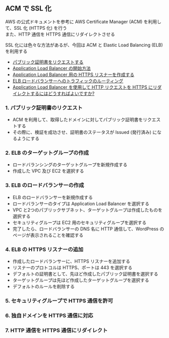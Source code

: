## ACM で SSL 化

AWS の公式ドキュメントを参考に AWS Certificate Manager (ACM) を利用して、SSL 化 (HTTPS 化) を行う  
また、HTTP 通信を HTTPS 通信にリダイレクトさせる

SSL 化には色々な方法があるが、今回は ACM と Elastic Load Balancing (ELB) を利用する

- [パブリック証明書をリクエストする](https://docs.aws.amazon.com/ja_jp/acm/latest/userguide/gs-acm-request-public.html)
- [Application Load Balancer の開始方法](https://docs.aws.amazon.com/ja_jp/elasticloadbalancing/latest/application/application-load-balancer-getting-started.html)
- [Application Load Balancer 用の HTTPS リスナーを作成する](https://docs.aws.amazon.com/ja_jp/elasticloadbalancing/latest/application/create-https-listener.html)
- [ELB ロードバランサーへのトラフィックのルーティング](https://docs.aws.amazon.com/ja_jp/Route53/latest/DeveloperGuide/routing-to-elb-load-balancer.html)
- [Application Load Balancer を使用して HTTP リクエストを HTTPS にリダイレクトするにはどうすればよいですか?](https://repost.aws/ja/knowledge-center/elb-redirect-http-to-https-using-alb)

### 1. パブリック証明書のリクエスト
- ACM を利用して、取得したドメインに対してパブリック証明書をリクエストする
- その際に、検証を成功させ、証明書のステータスが Issued (発行済み) になるようにする

### 2. ELB のターゲットグループの作成
- ロードバランシングのターゲットグループを新規作成する
- 作成した VPC 及び EC2 を選択する

### 3. ELB のロードバランサーの作成
- ELB のロードバランサーを新規作成する
- ロードバランサーのタイプは Application Load Balancer を選択する
- VPC と2つのパブリックサブネット、ターゲットグループは作成したものを選択する
- セキュリティグループは EC2 用のセキュリティグループを選択する
- 完了したら、ロードバランサーの DNS 名に HTTP 通信して、WordPress のページが表示されることを確認する

### 4. ELB の HTTPS リスナーの追加
- 作成したロードバランサーに、HTTPS リスナーを追加する
- リスナーのプロトコルは HTTPS、ポートは 443 を選択する
- デフォルトの証明書として、先ほど作成したパブリック証明書を選択する
- ターゲットグループは先ほど作成したターゲットグループを選択する
- デフォルトのルールを削除する

### 5. セキュリティグループで HTTPS 通信を許可

### 6. 独自ドメインを HTTPS 通信に対応

### 7. HTTP 通信を HTTPS 通信にリダイレクト

